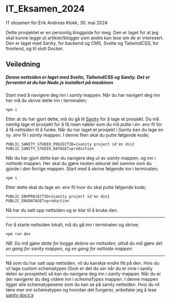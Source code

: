 # IT_Eksamen_2024
 IT eksamen for Erik Andreas Klokk, 30. mai 2024

 Dette prosjektet er en personlig bloggside for meg. Den er laget for at jeg skal kunne legge ut artikler/blogger som andre kan lese om de er interesert. Den er laget med Sanity, for backend og CMS, Svelte og TailwindCSS, for frontend, og til slutt Docker. 

## Veiledning

##### *Denne nettsiden er laget med Svelte, TailwindCSS og Sanity. Det er forventet at du har Node.js installert på maskinen*

Start med å navigere deg inn i *sanity* mappen. Når du har navigert deg inn her må du skrive dette inn i terminalen;

```
npm i
```
 
Etter at du har gjort dette, må du gå til [Sanity](https://www.sanity.io) for å lage et prosjekt. Du må nemlig lage et prosjekt for å få noen nøkler som du må putte i en .env fil for å få nettsiden til å funke. Når du har laget et prosjekt i Sanity kan du lage en ny .env fil i *sanity* mappen. I denne filen skal du putte følgende kode;

```
PUBLIC_SANITY_STUDIO_PROJECTID={sanity project id'en din}
PUBLIC_SANITY_STUDIO_DATASET=production
```

Når du har gjort dette kan du navigere deg ut av *sanity* mappen, og inn i *nettside* mappen. Her skal du gjøre nesten akkurat det samme som du gjorde i den forrige mappen. Start med å skrive følgende inn i terminalen;

```
npm i
```

Etter dette skal du lage en .env fil hvor du skal putte følgende kode;

```
PUBLIC_ENVPROJECTID={sanity project id'en din}
PUBLIC_ENVDATASET=production
```

Nå har du satt opp nettsiden og er klar til å bruke den.

---

For å starte nettsiden lokalt, må du gå inn i terminalen og skrive;

```
npm run dev
```

*NB: Du må gjøre dette for begge delene av nettsiden, altså du må gjøre det en gang for sanity mappen, og en gang for nettside mappen.*

---

Nå som du har satt opp nettsiden, vil du kanskje endre litt på den. Hvis du vil lage custom schematypes (Som er det du ser når du er inne i sanity delen av prosjektet) så kan du navigere deg inn i *sanity* mappen. Når du er der navigerer du deg videre inn i *schemaTypes* mappen. I denne mappen ligger alle schematypesene som du kan se på sanity nettsiden. Hvis du vil lære mer om schematypes og hvordan det fungerer, anbefaler jeg å lese [sanity docs'a](https://www.sanity.io/docs/schemas-and-forms)
